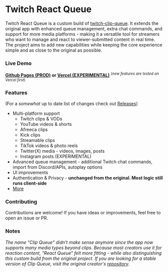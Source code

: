 # Twitch React Queue

Twitch React Queue is a custom build of [twitch-clip-queue](https://github.com/jakemiki/twitch-clip-queue). It extends the original app with enhanced queue management, extra chat commands, and support for more media platforms - making it a versatile tool for streamers who want to manage and react to viewer-submitted content in real time. The project aims to add new capabilities while keeping the core experience simple and as close to the original as possible.

### Live Demo
**[Github Pages (PROD)](https://enjoythefun.github.io/twitch-react-queue) or [Vercel (EXPERIMENTAL)](https://etf-clip-q.vercel.app/)**
<sup>(*new features are tested on Vercel first*)</sup>

### Features
(For a _somewhat_ up to date list of changes check out [Releases](https://github.com/EnjoyTheFun/twitch-react-queue/releases))
- Multi-platform support
  - Twitch clips & VODs
  - YouTube videos & shorts
  - Afreeca clips
  - Kick clips
  - Streamable clips
  - TikTok videos & photo reels
  - Twitter(X) media - videos, images, posts
  - Instagram posts (EXPERIMENTAL)
- Advanced queue management - additional Twitch chat commands, import from Discord/APIs, autoplay options
- UI improvements
- Authentication & Privacy - **unchanged from the original. Most logic still runs client-side**
- [More](https://github.com/EnjoyTheFun/twitch-react-queue/releases)

### Contributing
Contributions are welcome! If you have ideas or improvements, feel free to open an issue or PR.

### Notes
*The name "Clip Queue" didn’t make sense anymore since the app now supports many media types beyond clips. Because most creators use it for reaction content, "React Queue" felt more fitting - while also distinguishing this custom build from the original project. If you are looking for a stable version of Clip Queue, visit the original creator's [repository](https://github.com/jakemiki/twitch-clip-queue).*
